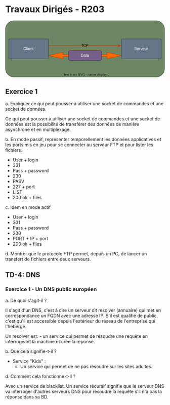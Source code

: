 # Travaux Dirigés - R203

![ftp-explained](./src/img/ftp-explained.drawio.svg)

## Exercice 1

a. Expliquer ce qui peut pousser à utiliser une socket de commandes et une socket de données.

  Ce qui peut pousser à utiliser une socket de commandes et une 
  socket de données est la possibilité de transférer des données
  de manière asynchrone et en multiplexage.

b. En mode passif, représenter temporellement les données 
applicatives et les ports mis en jeu pour se connecter au serveur 
FTP et pour lister les fichiers.

- User + login
- 331
- Pass + password
- 230
- PASV
- 227 + port
- LIST
- 200 ok + files

c. Idem en mode actif

- User + login
- 331
- Pass + password
- 230
- PORT + IP + port
- 200 ok + files

d. Montrer que le protocole FTP permet, depuis un PC, de lancer un transfert de fichiers entre deux serveurs.

## TD-4: DNS

### Exercice 1 - Un DNS public européen

a. De quoi s'agit-il ?

  Il s'agit d'un DNS, c'est à dire un serveur dit resolver (annuaire) qui met en correspondance un FQDN avec une adresse IP.
  S'il est qualifié de public, c'est qu'il est accessible depuis l'extérieur du réseau de l'entreprise qui l'héberge.

  Un resolver est:
    - un service qui permet de résoudre une requête en interrogeant la machine et crée la réponse.

b. Que cela signifie-t-il ?

  - Service "Kids" :
    - Un service qui permet de ne pas résoudre sur les sites adultes.

d. Comment cela fonctionne-t-il ?

  Avec un service de blacklist.
  Un service récursif signifie que le serveur DNS va interroger d'autres serveurs DNS pour résoudre la requête s'il n'a pas la réponse dans sa BD.
